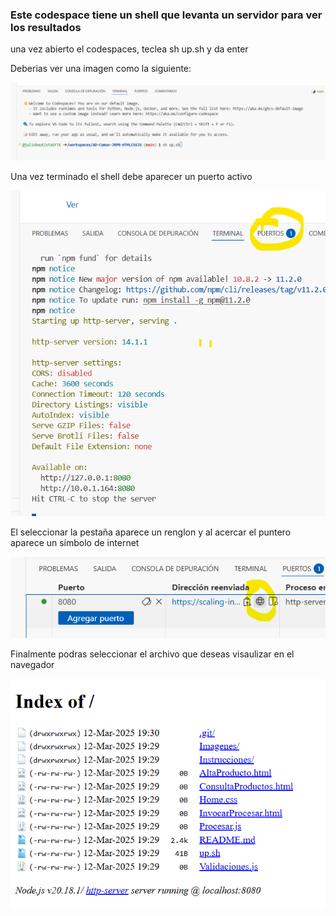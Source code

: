 ### Este codespace tiene un shell que levanta un servidor para ver los resultados

una vez abierto el codespaces, teclea sh up.sh y da enter

Deberias ver una imagen como la siguiente:

![Descripción de la imagen](../Imagenes/Img51.png) 

Una vez terminado el shell debe aparecer un puerto activo

![Descripción de la imagen](../Imagenes/Img52.png) 

El seleccionar la pestaña aparece un renglon y al acercar el puntero aparece un símbolo de internet

![Descripción de la imagen](../Imagenes/Img53.png) 

Finalmente podras seleccionar el archivo que deseas visaulizar en el navegador

![Descripción de la imagen](../Imagenes/Img54.png) 
